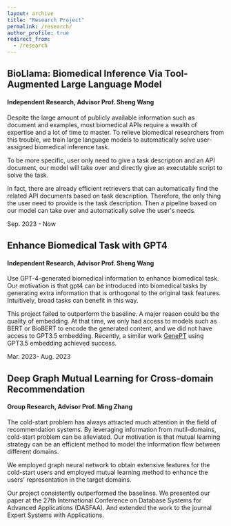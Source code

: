 ```yaml
---
layout: archive
title: "Research Project"
permalink: /research/
author_profile: true
redirect_from:
  - /research
---
```


## BioLlama: Biomedical Inference Via Tool-Augmented Large Language Model
#### Independent Research, Advisor Prof. Sheng Wang

Despite the large amount of publicly available information such as document and examples, most biomedical APIs require a wealth of expertise and a lot of time to master. To relieve biomedical researchers from this trouble, we train large language models to automatically solve user-assigned biomedical inference task. 

To be more specific, user only need to give a task description and an API document, our model will take over and directly give an executable script to solve the task.

In fact, there are already efficient retrievers that can automatically find the related API documents based on task description. Therefore, the only thing the user need to provide is the task description. Then a pipeline based on our model can take over and automatically solve the user's needs.

Sep. 2023 - Now



## Enhance Biomedical Task with GPT4
#### Independent Research, Advisor Prof. Sheng Wang
Use GPT-4-generated biomedical information to enhance biomedical task. Our motivation is that gpt4 can be introduced into biomedical tasks by generating extra information that is orthogonal to the original task features. Intuitively, broad tasks can benefit in this way.

This project failed to outperform the baseline. A major reason could be the quality of embedding. At that time, we only had access to models such as BERT or BioBERT to encode the generated content, and we did not have access to GPT3.5 embedding. Recently, a similar work [GenePT](https://www.biorxiv.org/content/10.1101/2023.10.16.562533v1.full.pdf) using GPT3.5 embedding achieved success.

Mar. 2023- Aug. 2023

## Deep Graph Mutual Learning for Cross-domain Recommendation
#### Group Research, Advisor Prof. Ming Zhang
The cold-start problem has always attracted much attention in the field of recommendation systems. By leveraging information from mutil-domains, cold-start problem can be alleviated. Our motivation is that mutual learning strategy can be an efficient method to model the information flow between different domains.

We employed graph neural network to obtain extensive features for the cold-start users and employed mutual learning method to enhance the users' representation in the target domains.

Our project consistently outperformed the baselines. We presented our paper at the 27th International Conference on Database Systems for Advanced Applications
(DASFAA). And extended the work to the journal Expert Systems with Applications.